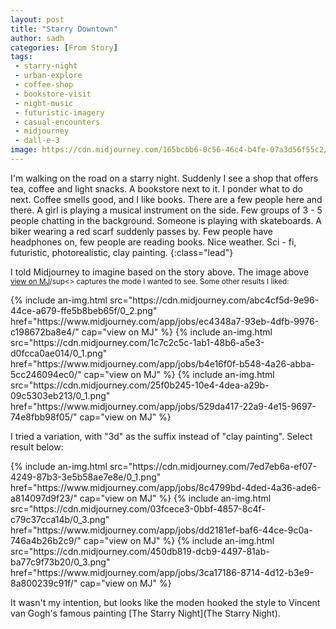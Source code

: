 ```yaml
---
layout: post
title: "Starry Downtown"
author: sadh
categories: [From Story]
tags: 
 - starry-night
 - urban-explore
 - coffee-shop
 - bookstore-visit
 - night-music
 - futuristic-imagery
 - casual-encounters
 - midjourney
 - dall-e-3
image: https://cdn.midjourney.com/165bcbb6-0c56-46c4-b4fe-07a3d56f55c2/0_3.png
---
```

I'm walking on the road on a starry night. Suddenly I see a shop that offers
tea, coffee and light snacks. A bookstore next to it. I ponder what to do next.
Coffee smells good, and I like books. There are a few people here and there. A 
girl is playing a musical instrument on the side. Few groups of 3 - 5 people 
chatting in the background. Someone is playing with skateboards. A biker 
wearing a red scarf suddenly passes by. Few people have headphones on, few 
people are reading books. Nice weather. Sci - fi, futuristic, photorealistic, 
clay painting.
{:class="lead"}

I told Midjourney to imagine based on the story above. The image above
<sup>[view on MJ](https://www.midjourney.com/app/jobs/f86e4d0b-ba5a-464e-8948-3198d64012ad/)/sup<>
captures the mode I wanted to see. Some other results I liked:

<div class="row row-cols-1 row-cols-md-3">
{% include an-img.html 
src="https://cdn.midjourney.com/abc4cf5d-9e96-44ce-a679-ffe5b8beb65f/0_2.png"
href="https://www.midjourney.com/app/jobs/ec4348a7-93eb-4dfb-9976-c198672ba8e4/"
cap="view on MJ" 
%}
{% include an-img.html 
src="https://cdn.midjourney.com/1c7c2c5c-1ab1-48b6-a5e3-d0fcca0ae014/0_1.png"
href="https://www.midjourney.com/app/jobs/b4e16f0f-b548-4a26-abba-5cc246094ec0/"
cap="view on MJ" 
%}
{% include an-img.html 
src="https://cdn.midjourney.com/25f0b245-10e4-4dea-a29b-09c5303eb213/0_1.png"
href="https://www.midjourney.com/app/jobs/529da417-22a9-4e15-9697-74e8fbb98f05/"
cap="view on MJ" 
%}
</div>

I tried a variation, with "3d" as the suffix instead of "clay painting". Select
result below:

<div class="row row-cols-1 row-cols-md-3">
{% include an-img.html 
src="https://cdn.midjourney.com/7ed7eb6a-ef07-4249-87b3-3e5b58ae7e8e/0_1.png"
href="https://www.midjourney.com/app/jobs/8c4799bd-4ded-4a36-ade6-a814097d9f23/"
cap="view on MJ" 
%}
{% include an-img.html 
src="https://cdn.midjourney.com/03fcece3-0bbf-4857-8c4f-c79c37cca14b/0_3.png"
href="https://www.midjourney.com/app/jobs/dd2181ef-baf6-44ce-9c0a-746a4b26b2c9/"
cap="view on MJ" 
%}
{% include an-img.html 
src="https://cdn.midjourney.com/450db819-dcb9-4497-81ab-ba77c9f73b20/0_3.png"
href="https://www.midjourney.com/app/jobs/3ca17186-8714-4d12-b3e9-8a800239c91f/"
cap="view on MJ" 
%}
</div>

It wasn't my intention, but looks like the moden hooked the style to Vincent
van Gogh's famous painting [The Starry Night](The Starry Night).

